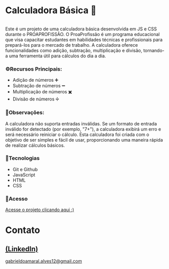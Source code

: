 # Calculadora Básica 🧮

<div>
  <img src="https://github.com/skypse/Projeto-02-JavaScript-Calculador/assets/97822775/7a5b49a5-b2f3-417b-a83f-1429a671b401" alt="">
</div>

Este é um projeto de uma calculadora básica desenvolvida em JS e CSS durante o  PROAPROFISSÃO. O ProaProfissão é um programa educacional que visa capacitar estudantes em habilidades técnicas e profissionais para prepará-los para o mercado de trabalho.
A calculadora oferece funcionalidades como adição, subtração, multiplicação e divisão, tornando-a uma ferramenta útil para cálculos do dia a dia.
### ⚙️Recursos Principais:

- Adição de números ➕
- Subtração de números ➖
- Multiplicação de números ✖️
- Divisão de números ➗

### 📣Observações:

A calculadora não suporta entradas inválidas. Se um formato de entrada inválido for detectado (por exemplo, "7+"), a calculadora exibirá um erro e será necessário reiniciar o cálculo.
Esta calculadora foi criada com o objetivo de ser simples e fácil de usar, proporcionando uma maneira rápida de realizar cálculos básicos.

### 🚀Tecnologias

- Git e Github
- JavaScript
- HTML
- CSS

### 🔗Acesso
[Acesse o projeto clicando aqui :)](https://skypse.github.io/Projeto-02-JavaScript-Calculador/)

# Contato
[(LinkedIn)](https://www.linkedin.com/in/gabriel-do-amaral-alves-3a1055236/)
-----
gabrieldoamaral.alves12@gmail.com
